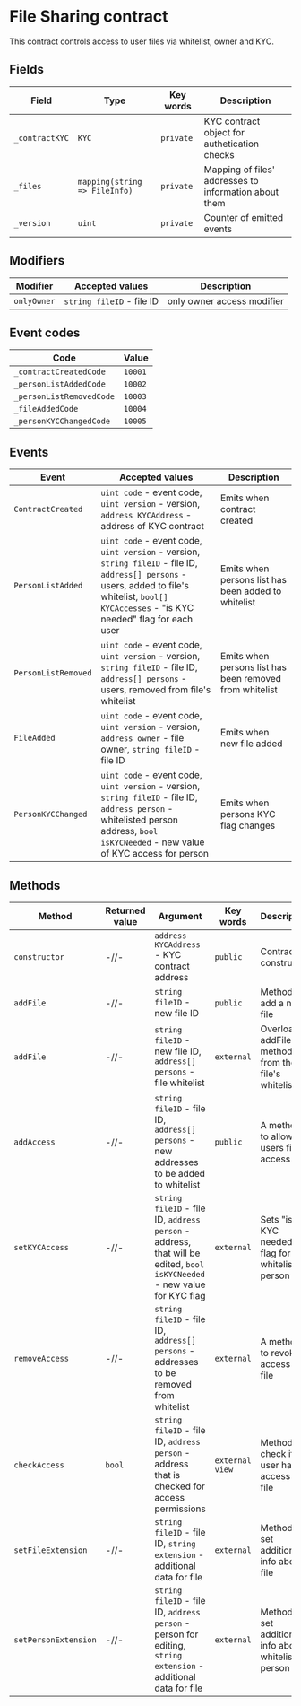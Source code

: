 # File Sharing contract

This contract controls access to user files via whitelist, owner and KYC.

## Fields

| Field | Type | Key words | Description |
|---|---|---|---|
| `_contractKYC` | `KYC` | `private` | KYC contract object for authetication checks |
| `_files` | `mapping(string => FileInfo)` | `private` | Mapping of files' addresses to information about them |
| `_version` | `uint` | `private` | Counter of emitted events |

## Modifiers

| Modifier | Accepted values | Description |
|---|---|---|
| `onlyOwner` | `string fileID` - file ID | only owner access modifier |

## Event codes

| Code | Value |
|---|---|
| `_contractCreatedCode` | `10001` |
| `_personListAddedCode` | `10002` |
| `_personListRemovedCode` | `10003` |
| `_fileAddedCode` | `10004` |
| `_personKYCChangedCode` | `10005` |

## Events

| Event | Accepted values | Description |
|---|---|---|
| `ContractCreated` | `uint code` - event code, `uint version` - version, `address KYCAddress` - address of KYC contract | Emits when contract created |
| `PersonListAdded` | `uint code` - event code, `uint version` - version, `string fileID` - file ID, `address[] persons` - users, added to file's whitelist, `bool[] KYCAccesses` - "is KYC needed" flag for each user | Emits when persons list has been added to whitelist |
| `PersonListRemoved` | `uint code` - event code, `uint version` - version, `string fileID` - file ID, `address[] persons` - users, removed from file's whitelist | Emits when persons list has been removed from whitelist |
| `FileAdded` | `uint code` - event code, `uint version` - version, `address owner` - file owner, `string fileID` - file ID | Emits when new file added |
| `PersonKYCChanged` | `uint code` - event code, `uint version` - version, `string fileID` - file ID, `address person` - whitelisted person address, `bool isKYCNeeded` - new value of KYC access for person | Emits when persons KYC flag changes |

## Methods

| Method | Returned value | Argument | Key words | Description |
|---|---|---|---|---|
| `constructor` | -//- | `address KYCAddress` - KYC contract address | `public` | Contract constructor |
| `addFile` | -//- | `string fileID` - new file ID | `public` | Method to add a new file |
| `addFile` | -//- | `string fileID` - new file ID, `address[] persons` - file whitelist | `external` | Overload addFile method from the file's whitelist |
| `addAccess` | -//- | `string fileID` - file ID, `address[] persons` - new addresses to be added to whitelist | `public` | A method to allow users file access |
| `setKYCAccess` | -//- | `string fileID` - file ID, `address person` - address, that will be edited, `bool isKYCNeeded` - new value for KYC flag | `external` | Sets "is KYC needed" flag for whitelisted person |
| `removeAccess` | -//- | `string fileID` - file ID, `address[] persons` - addresses to be removed from whitelist | `external` | A method to revoke access to file |
| `checkAccess` | `bool` | `string fileID` - file ID, `address person` - address that is checked for access permissions | `external view` | Method to check if a user has access to a file |
| `setFileExtension` | -//- | `string fileID` - file ID, `string extension` - additional data for file | `external` | Method to set additional info about file |
| `setPersonExtension` | -//- | `string fileID` - file ID, `address person` - person for editing, `string extension` - additional data for file | `external` | Method to set additional info about whitelisted person |
